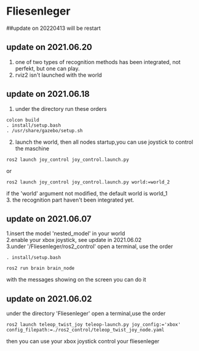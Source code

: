# Fliesenleger



##update on 20220413
  will be restart
## update on 2021.06.20
1. one of two types of recognition methods has been integrated, not perfekt, but one can play.  
2. rviz2 isn't  launched with the world  

## update on 2021.06.18
1. under the directory run these orders  
```
colcon build
. install/setup.bash
. /usr/share/gazebo/setup.sh
```
2. launch the world, then all nodes startup,you can use joystick to control the maschine
```
ros2 launch joy_control joy_control.launch.py
```
or  
```
ros2 launch joy_control joy_control.launch.py world:=world_2
```
if the 'world' argument not modified, the default world is world_1  
3. the recognition part haven't been integrated yet.
## update on 2021.06.07
1.insert the model 'nested_model' in your world  
2.enable your xbox joystick, see update in 2021.06.02  
3.under '/Fliesenleger/ros2_control' open a terminal, use the order
```
. install/setup.bash

ros2 run brain brain_node
```

with the messages showing on the screen you can do it
## update on 2021.06.02

under the directory 'Fliesenleger' open a terminal,use the order
```
ros2 launch teleop_twist_joy teleop-launch.py joy_config:='xbox' config_filepath:=./ros2_control/teleop_twist_joy_node.yaml
```
then you can use your xbox joystick control your fliesenleger


